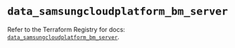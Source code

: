 # `data_samsungcloudplatform_bm_server`

Refer to the Terraform Registry for docs: [`data_samsungcloudplatform_bm_server`](https://registry.terraform.io/providers/samsungsdscloud/samsungcloudplatform/3.13.0/docs/data-sources/bm_server).
